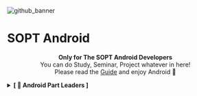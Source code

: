![github_banner](https://github.com/SOPT-Android/.github/assets/98825364/a1f0aeba-394e-48aa-a410-5548c4b8987c)


# SOPT Android 

<p align="center">
    <Strong>Only for The SOPT Android Developers</Strong><br>
  You can do Study, Seminar, Project whatever in here! <br>
  Please read the <a href="https://github.com/SOPT-Android/.github/blob/main/profile/README.md?plain=1">Guide</a> and enjoy Android 💚
</p>

<!-- 

[Organization 사용 가이드] 
SOPT Android 파트를 수료(또는 활동 중)한 개발자 분들은 이 Organization를 활용하여 스터디, 프로젝트, 세미나 자료 업로드 등 여러가지 활동을 하실 수 있습니다.
Organization 사용을 희망할 시, 수료한 기수의 안드로이드 파트장에게 초대를 요청하시면 됩니다.

[Repository 생성 가이드]
Repository를 생성하는 경우, 다른 Repository와 혼동되지 않게 Repository이름 앞에 [ ] 태그와 topic을 활용하여 주시기 바랍니다.
ex) Repository 이름 - [DO-SOPT-Compose-study] Team 1 or [DO SOPT] Effect Kotlin Study
ex) Repository Topic - https://docs.github.com/ko/repositories/managing-your-repositorys-settings-and-features/customizing-your-repository/classifying-your-repository-with-topics 

같은 스터디를 분할하여 Repository를 생성하는 경우, 스터티 간 컨벤션을 최대한 맞춰주시기 바랍니다 :)

[README 수정 가이드]
.gihub Repository의 profile/README.md 파일을 수정하여 Organization Banner에서 스터디를 토글 형태로 펼쳐 member와 Repository를 볼 수 있게 모아주시면 됩니다.
README.md 파일 수정 시 direct로 main branch에 commit 하시기 바랍니다. 

아래는 토글 생성 템플릿이니 사이즈와 양식을 참고하여 사용해주세요 :)

[토글 생성 템플릿]
    <details>
      <summary><b>[ :이모지 스터디 이름 ]</b> </summary>
      <div markdown="1">
     
    | <img src="프로필 이미지 url" width="100"> | <img src="프로필 이미지 url" width="100"> | <img src="프로필 이미지 url" width="100"> | <img src="프로필 이미지 url" width="100"> |
    | :-: | :-: | :-: | :-: |
    | [이름](깃허브 프로필) | [이름](깃허브 프로필) | [이름](깃허브 프로필) | [이름](깃허브 프로필) |
    | [repo이름](repository 주소) | [repo이름](repository 주소) | [repo이름](repository 주소) | [repo이름](repository 주소) |
    
      </div>
    </details>

[추가 문의 사항] 
Organization 문의 사항이나 건의 사항이 있으면 수료 기수 안드로이드 파트장에게 연락해주시기 바랍니다!

-->

<details>
  <summary><b>[ 👑 Android Part Leaders ]</b> </summary>
  <div markdown="1">

| <img src="https://avatars.githubusercontent.com/u/16049092?v=4" width="100"> | <img src="https://avatars.githubusercontent.com/u/54485132?v=4" width="100"> | <img src="https://avatars.githubusercontent.com/u/55642709?v=4" width="100"> | <img src="https://avatars.githubusercontent.com/u/45380072?v=4" width="100"> | <img src="https://avatars.githubusercontent.com/u/70698151?v=4" width="100"> |
| :-: | :-: | :-: | :-: | :-: |
| [신승민](https://github.com/greedy0110) | [최호준](https://github.com/engineer-choi) | [강민구](https://github.com/kangmin1012) | [박진수](https://github.com/jinsu4755) | [문다빈](https://github.com/mdb1217) |


| <img src="https://avatars.githubusercontent.com/u/56147398?v=4" width="100"> | <img src="https://avatars.githubusercontent.com/u/54518925?v=4" width="100"> | <img src="https://avatars.githubusercontent.com/u/108331578?v=4" width="100"> | <img src="https://avatars.githubusercontent.com/u/98825364?v=4" width="100"> | <img src="https://avatars.githubusercontent.com/u/93872496?v=4" width="100"> |
| :-: | :-: | :-: | :-: | :-: |
| [이강민](https://github.com/kkk5474096) | [이현우](https://github.com/l2hyunwoo) | [김준서](https://github.com/giovannijunseokim) | [이태희](https://github.com/taeheeL) | [곽의진](https://github.com/KwakEuiJin) |

| <img src="https://avatars.githubusercontent.com/u/103172971?v=4" width="100"> |
| :-: |
| [배지현](https://github.com/jihyunniiii) |



  </div>
</details>
